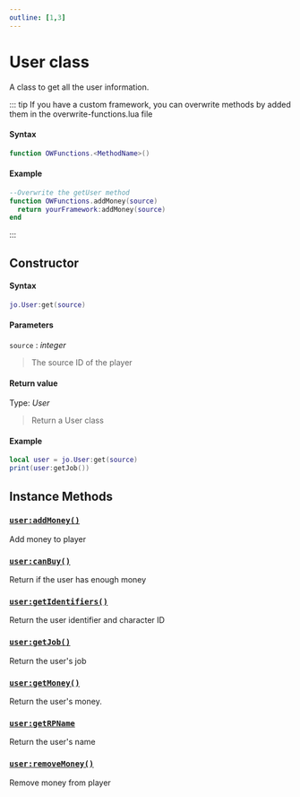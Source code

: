 ```yaml
---
outline: [1,3]
---
```


# User class
A class to get all the user information.

::: tip
If you have a custom framework, you can overwrite methods by added them in the overwrite-functions.lua file
#### Syntax
```lua
function OWFunctions.<MethodName>()
```
#### Example
```lua
--Overwrite the getUser method
function OWFunctions.addMoney(source)
  return yourFramework:addMoney(source)
end
```
:::

## Constructor

#### Syntax
```lua
jo.User:get(source)
```
#### Parameters
`source` : *integer*
> The source ID of the player  
  

#### Return value
Type: *User*
> Return a User class   
  
#### Example
```lua
local user = jo.User:get(source)
print(user:getJob())
```

## Instance Methods

### [`user:addMoney()`](./addMoney.md)
Add money to player

### [`user:canBuy()`](./canBuy)
Return if the user has enough money

### [`user:getIdentifiers()`](./getIdentifiers.md)
Return the user identifier and character ID

### [`user:getJob()`](./getJob.md)
Return the user's job

### [`user:getMoney()`](./getMoney)
Return the user's money.

### [`user:getRPName`](./getRPName.md)
Return the user's name

### [`user:removeMoney()`](./removeMoney)
Remove money from player



